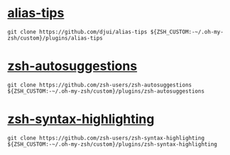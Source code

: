 # [alias-tips](https://github.com/djui/alias-tips)

`git clone https://github.com/djui/alias-tips ${ZSH_CUSTOM:-~/.oh-my-zsh/custom}/plugins/alias-tips`

# [zsh-autosuggestions](https://github.com/zsh-users/zsh-autosuggestions)

`git clone https://github.com/zsh-users/zsh-autosuggestions ${ZSH_CUSTOM:-~/.oh-my-zsh/custom}/plugins/zsh-autosuggestions`

# [zsh-syntax-highlighting](https://github.com/zsh-users/zsh-syntax-highlighting)

`git clone https://github.com/zsh-users/zsh-syntax-highlighting ${ZSH_CUSTOM:-~/.oh-my-zsh/custom}/plugins/zsh-syntax-highlighting`
